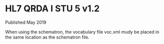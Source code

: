 # HL7 QRDA I STU 5 v1.2

Published May 2019

When  using the schematron, the vocabulary file voc.xml mudy be placed in the same location as the schematron file.